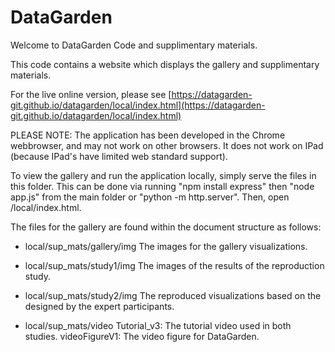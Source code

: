 # DataGarden

Welcome to DataGarden Code and supplimentary materials. 

This code contains a website which displays the gallery and supplimentary materials. 

For the live online version, please see [https://datagarden-git.github.io/datagarden/local/index.html](https://datagarden-git.github.io/datagarden/local/index.html)

PLEASE NOTE: The application has been developed in the Chrome webbrowser, and may not work on other browsers. It does not work on IPad (because IPad's have limited web standard support). 

To view the gallery and run the application locally, simply serve the files in this folder.
This can be done via running "npm install express" then "node app.js" from the main folder or "python -m http.server". 
Then, open <yourlocalhost>/local/index.html.

The files for the gallery are found within the document structure as follows: 

- local/sup_mats/gallery/img
The images for the gallery visualizations.

- local/sup_mats/study1/img
The images of the results of the reproduction study. 

- local/sup_mats/study2/img
The reproduced visualizations based on the designed by the expert participants. 

- local/sup_mats/video
Tutorial_v3: The tutorial video used in both studies. 
videoFigureV1: The video figure for DataGarden. 





